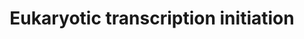 ---
annotations:
- id: PW:0000100
  parent: regulatory pathway
  type: Pathway Ontology
  value: transcription pathway
authors:
- Nsalomonis
- MaintBot
- Thomas
- Christine Chichester
- Eweitz
description: 'In eukaryotes, RNA polymerase, and therefore the initiation of transcription,
  requires the presence of a core promoter sequence in the DNA. RNA polymerase is
  able to bind to core promoters in the presence of various specific transcription
  factors. The most common type of core promoter in eukaryotes is a short DNA sequence
  known as a TATA box. The TATA box, as a core promoter, is the binding site for a
  transcription factor known as TATA binding protein (TBP), which is itself a subunit
  of another transcription factor, called Transcription Factor II D (TFIID). After
  TFIID binds to the TATA box via the TBP, five more transcription factors and RNA
  polymerase combine around the TATA box in a series of stages to form a preinitiation
  complex. One transcription factor, DNA helicase, has helicase activity and so is
  involved in the separating of opposing strands of double-stranded DNA to provide
  access to a single-stranded DNA template. However, only a low, or basal, rate of
  transcription is driven by the preinitiation complex alone. Other proteins known
  as activators and repressors, along with any associated coactivators or corepressors,
  are responsible for modulating transcription rate.  Source: [[wikipedia:Transcription_(genetics)|Wikipedia]]'
last-edited: 2021-05-20
organisms:
- Saccharomyces cerevisiae
redirect_from:
- /index.php/Pathway:WP425
- /instance/WP425
revision: null
schema-jsonld:
- '@context': https://schema.org/
  '@id': https://wikipathways.github.io/pathways/WP425.html
  '@type': Dataset
  creator:
    '@type': Organization
    name: WikiPathways
  description: 'In eukaryotes, RNA polymerase, and therefore the initiation of transcription,
    requires the presence of a core promoter sequence in the DNA. RNA polymerase is
    able to bind to core promoters in the presence of various specific transcription
    factors. The most common type of core promoter in eukaryotes is a short DNA sequence
    known as a TATA box. The TATA box, as a core promoter, is the binding site for
    a transcription factor known as TATA binding protein (TBP), which is itself a
    subunit of another transcription factor, called Transcription Factor II D (TFIID).
    After TFIID binds to the TATA box via the TBP, five more transcription factors
    and RNA polymerase combine around the TATA box in a series of stages to form a
    preinitiation complex. One transcription factor, DNA helicase, has helicase activity
    and so is involved in the separating of opposing strands of double-stranded DNA
    to provide access to a single-stranded DNA template. However, only a low, or basal,
    rate of transcription is driven by the preinitiation complex alone. Other proteins
    known as activators and repressors, along with any associated coactivators or
    corepressors, are responsible for modulating transcription rate.  Source: [[wikipedia:Transcription_(genetics)|Wikipedia]]'
  keywords:
  - CCL1
  - GTF2E1
  - GTF2E2
  - GTF2H1
  - GTF2H2
  - ILK
  - KIN28
  - POLR2I
  - POLR2K
  - POLR3D
  - POLR3E
  - Polr1e
  - RAD3
  - RET1
  - RPA135
  - RPA190
  - RPB11
  - RPB2
  - RPB3
  - RPB5
  - RPB7
  - RPB8
  - RPC11
  - RPC19
  - RPC25
  - RPO21
  - RPO26
  - SPT15
  - SSL2
  - SUA7
  - TAF12
  - TAF13
  - TAF5
  - TAF6
  - TAF7
  - TAF9
  - TFB2
  - TFB3
  - TFB4
  - TFG2
  - TOA2
  license: CC0
  name: Eukaryotic transcription initiation
seo: CreativeWork
title: Eukaryotic transcription initiation
wpid: WP425
---